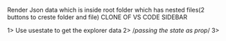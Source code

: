 Render Json data which is inside root folder which has nested files(2 buttons to creste folder and file)
CLONE OF VS CODE SIDEBAR


1> Use usestate to get the explorer data
2> /*passing the state as prop*/
3> 